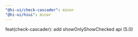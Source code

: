 ```yaml
---
"@hi-ui/check-cascader": minor
"@hi-ui/hiui": minor
---
```


feat(check-cascader): add showOnlyShowChecked api (5.0)
